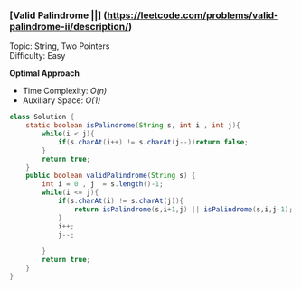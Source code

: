 ### [Valid Palindrome ||] (https://leetcode.com/problems/valid-palindrome-ii/description/)
Topic: String, Two Pointers  
Difficulty: Easy

**Optimal Approach**

- Time Complexity: *O(n)*
- Auxiliary Space: *O(1)*

```java
class Solution {
    static boolean isPalindrome(String s, int i , int j){
        while(i < j){
            if(s.charAt(i++) != s.charAt(j--))return false;
        }
        return true;
    }
    public boolean validPalindrome(String s) {
        int i = 0 , j  = s.length()-1;
        while(i <= j){
            if(s.charAt(i) != s.charAt(j)){
                return isPalindrome(s,i+1,j) || isPalindrome(s,i,j-1);
            }
            i++;
            j--;    
    
        }
        return true;
    }
}
```